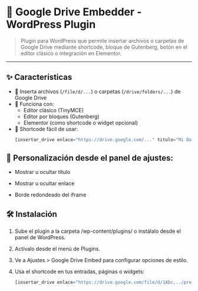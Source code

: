 # 📎 Google Drive Embedder - WordPress Plugin

> Plugin para WordPress que permite insertar archivos o carpetas de Google Drive mediante shortcode, bloque de Gutenberg, botón en el editor clásico o integración en Elementor.

---

## ✨ Características

- 🔗 Inserta archivos (`/file/d/...`) o carpetas (`/drive/folders/...`) de Google Drive
- 🎯 Funciona con:
    - Editor clásico (TinyMCE)
    - Editor por bloques (Gutenberg)
    - Elementor (como shortcode o widget opcional)
- 🧩 Shortcode fácil de usar:
  ```php
  [insertar_drive enlace="https://drive.google.com/..." titulo="Mi Documento"]
  ```
## 🎨 Personalización desde el panel de ajustes:

- Mostrar u ocultar título

- Mostrar u ocultar enlace

- Borde redondeado del iframe

## 🛠️ Instalación
1. Sube el plugin a la carpeta /wp-content/plugins/ o instálalo desde el panel de WordPress.

2. Actívalo desde el menú de Plugins.

3. Ve a Ajustes > Google Drive Embed para configurar opciones de estilo.

4. Usa el shortcode en tus entradas, páginas o widgets:

    ```php
    [insertar_drive enlace="https://drive.google.com/file/d/1Abc.../preview" titulo="Documento PDF"]
    ```
   


   
